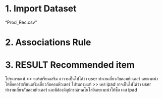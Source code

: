 # 1. Import Dataset

“Prod_Rec.csv”

# 2. Associations Rule 

# 3. RESULT Recommended item

โปรแกรมแท้ >> คอร์สเรียนเสริม อาจจะเป็นไปได้ว่า user ทำงานเกี่ยวกับคอมพิวเตอร์ เลยแนะนำให้ซื้อคอร์สเรียนเสริมเกี่ยวกับคอมพิวเตอร์
โปรแกรมแท้ >> เคส ipad อาจเป็นไปได้ว่า user ทำงานเกี่ยวกับคอมพิวเตอร์ และมีต้องมีอุปกรณ์เทคโนโลยีเลยแนะนำให้ซื้อ เคส ipad
